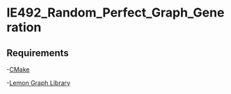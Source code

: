 # IE492_Random_Perfect_Graph_Generation

## Requirements

-[CMake](https://cmake.org/download/)

-[Lemon Graph Library](http://lemon.cs.elte.hu/trac/lemon/wiki/InstallGuide)